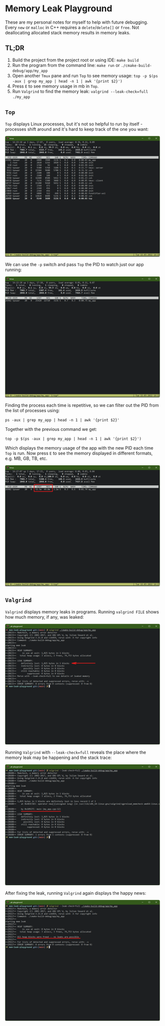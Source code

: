 # Memory Leak Playground

These are my personal notes for myself to help with future debugging. Every `new` or `malloc`  in C++ requires a `delete`/`delete[]` or `free`. Not deallocating allocated stack memory results in memory leaks.

## TL;DR

1. Build the project from the project root or using IDE: `make build`
2. Run the program from the command line: `make run` or `./cmake-build-debug/app/my_app`
3. Open another `Tmux` pane and run `Top` to see memory usage: `top -p $(ps -aux | grep my_app | head -n 1 | awk '{print $2}')`
4. Press `E` to see memory usage in mb in `Top`.
5. Run `Valgrind` to find the memory leak: `valgrind --leak-check=full ./my_app`

## `Top`

`Top` displays Linux processes, but it's not so helpful to run by itself - processes shift around and it's hard to keep track of the one you want:

![Top displaying Linux Processes](/docs/top.png)

We can use the `-p` switch and pass `Top` the PID to watch just our app running:

![Top displaying just one](/docs/top-p.png)

Finding the process each time is repetitive, so we can filter out the PID from the list of processes using:

```shell
ps -aux | grep my_app | head -n 1 | awk '{print $2}'
```

Together with the previous command we get:

```shell
top -p $(ps -aux | grep my_app | head -n 1 | awk '{print $2}')
```

Which displays the memory usage of the app with the new PID each time `Top` is run. Now press `E` to see the memory displayed in different formats, e.g. MB, GB, TB, etc.

![Top displaying different memory format](/docs/top-p-e.png)

## `Valgrind`

`Valgrind` displays memory leaks in programs. Running `valgrind FILE` shows how much memory, if any, was leaked:

![Valgrind displaying memory leak](/docs/valgrind.png)

Running `Valgrind` with `--leak-check=full` reveals the place where the memory leak may be happening and the stack trace:

![Valgrind displaying culprit and stack trace](/docs/valgrind-leak-check.png)

After fixing the leak, running `Valgrind` again displays the happy news:

![Valgrind no leaks](/docs/valgrind-no-leak.png)
